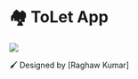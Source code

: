 # :houses: ToLet App

<p>
  <img src="./.github/assets/house_rent_app.png">
</p>

:paintbrush: Designed by [Raghaw Kumar]

